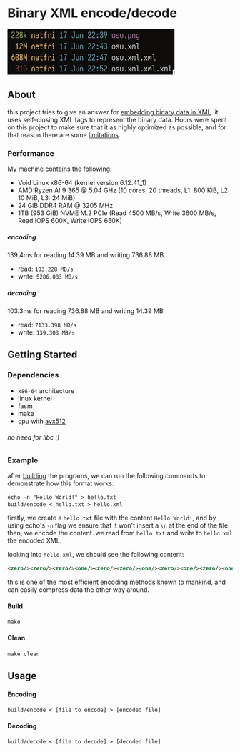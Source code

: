# Binary XML encode/decode

<img src='assets/showcase.png'>

## About
this project tries to give an answer for [embedding binary data in XML](https://stackoverflow.com/questions/19893/how-do-you-embed-binary-data-in-xml).
it uses self-closing XML tags to represent the binary data.
Hours were spent on this project to make sure that it as highly optimized as possible, and for that reason there are some [limitations](#dependencies).

### Performance
My machine contains the following:
 - Void Linux x86-64 (kernel version 6.12.41_1)
 - AMD Ryzen AI 9 365 @ 5.04 GHz (10 cores, 20 threads, L1: 800 KiB, L2: 10 MiB, L3: 24 MiB)
 - 24 GiB DDR4 RAM @ 3205 MHz
 - 1TB (953 GiB) NVME M.2 PCIe (Read 4500 MB/s, Write 3600 MB/s, Read IOPS 600K, Write IOPS 650K)


##### encoding
139.4ms for reading 14.39 MB and writing 736.88 MB.
 - read:  `103.228 MB/s`
 - write: `5286.083 MB/s`

##### decoding
103.3ms for reading 736.88 MB and writing 14.39 MB
 - read:  `7133.398 MB/s`
 - write: `139.303 MB/s`

## Getting Started

### Dependencies
 - `x86-64` architecture
 - linux kernel
 - fasm
 - make
 - cpu with [avx512](https://en.wikipedia.org/wiki/AVX-512#CPUs_with_AVX-512)

###### no need for libc :)

### Example
after [building](#build) the programs, we can run the following commands to demonstrate how this format works:
```shell
echo -n "Hello World!" > hello.txt
build/encode < hello.txt > hello.xml
```

firstly, we create a `hello.txt` file with the content `Hello World!`, and by using echo's `-n` flag we ensure that it won't insert a `\n` at the end of the file.
then, we encode the content. we read from `hello.txt` and write to `hello.xml` the encoded XML.

looking into `hello.xml`, we should see the following content:
```xml
<zero/><zero/><zero/><one/><zero/><zero/><one/><zero/><one/><zero/><one/><zero/><zero/><one/><one/><zero/><zero/><zero/><one/><one/><zero/><one/><one/><zero/><zero/><zero/><one/><one/><zero/><one/><one/><zero/><one/><one/><one/><one/><zero/><one/><one/><zero/><zero/><zero/><zero/><zero/><zero/><one/><zero/><zero/><one/><one/><one/><zero/><one/><zero/><one/><zero/><one/><one/><one/><one/><zero/><one/><one/><zero/><zero/><one/><zero/><zero/><one/><one/><one/><zero/><zero/><zero/><one/><one/><zero/><one/><one/><zero/><zero/><zero/><one/><zero/><zero/><one/><one/><zero/><one/><zero/><zero/><zero/><zero/><one/><zero/><zero/>
```

this is one of the most efficient encoding methods known to mankind, and can easily compress data the other way around.

#### Build
```shell
make
```

#### Clean
```shell
make clean
```

## Usage

#### Encoding
```shell
build/encode < [file to encode] > [encoded file]
```

#### Decoding
```shell
build/decode < [file to decode] > [decoded file]
```

